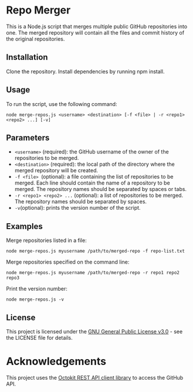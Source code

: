 # Repo Merger
This is a Node.js script that merges multiple public GitHub repositories into one. The merged repository will contain all the files and commit history of the original repositories.

## Installation
Clone the repository.
Install dependencies by running npm install.
## Usage
To run the script, use the following command:

```
node merge-repos.js <username> <destination> [-f <file> | -r <repo1> <repo2> ...] [-v]
```
## Parameters
- `<username>` (required): the GitHub username of the owner of the repositories to be merged.
- `<destination>` (required): the local path of the directory where the merged repository will be created.
- `-f <file> `(optional): a file containing the list of repositories to be merged. Each line should contain the name of a repository to be merged. The repository names should be separated by spaces or tabs.
- `-r <repo1> <repo2> ...` (optional): a list of repositories to be merged. The repository names should be separated by spaces.
- `-v`(optional): prints the version number of the script.

## Examples
Merge repositories listed in a file:
```
node merge-repos.js myusername /path/to/merged-repo -f repo-list.txt
```

Merge repositories specified on the command line:
```
node merge-repos.js myusername /path/to/merged-repo -r repo1 repo2 repo3
```

Print the version number:
```
node merge-repos.js -v
```

## License
This project is licensed under the [GNU General Public License v3.0](https://www.gnu.org/licenses/gpl-3.0.en.html) - see the LICENSE file for details.

# Acknowledgements
This project uses the [Octokit REST API client library](https://github.com/octokit/rest.js/) to access the GitHub API.
